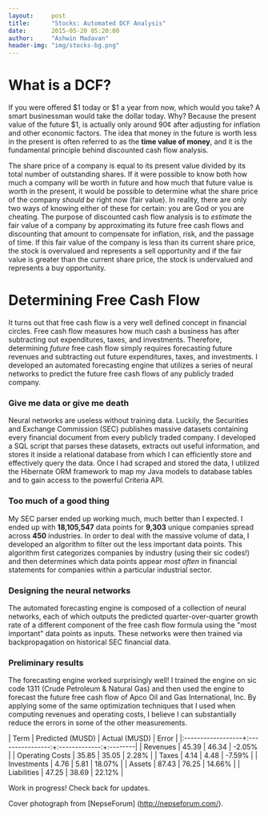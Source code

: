 ```yaml
---
layout:		post
title:		"Stocks: Automated DCF Analysis"
date:		2015-05-20 05:20:00
author:		"Ashwin Madavan"
header-img:	"img/stocks-bg.png"
---
```


# What is a DCF?
If you were offered $1 today or $1 a year from now, which would you take? A smart businessman would take the dollar today. Why? Because the present value of the future $1, is actually only around 90¢ after adjusting for inflation and other economic factors. The idea that money in the future is worth less in the present is often referred to as the **time value of money**, and it is the fundamental principle behind discounted cash flow analysis.

The share price of a company is equal to its present value divided by its total number of outstanding shares. If it were possible to know both how much a company will be worth in future and how much that future value is worth in the present, it would be possible to determine what the share price of the company *should be* right now (fair value). In reality, there are only two ways of knowing either of these for certain: you are God or you are cheating. The purpose of discounted cash flow analysis is to *estimate* the fair value of a company by approximating its future free cash flows and discounting that amount to compensate for inflation, risk, and the passage of time. If this fair value of the company is less than its current share price, the stock is overvalued and represents a sell opportunity and if the fair value is greater than the current share price, the stock is undervalued and represents a buy opportunity. 

# Determining Free Cash Flow
It turns out that free cash flow is a very well defined concept in financial circles. Free cash flow measures how much cash a business has after subtracting out expenditures, taxes, and investments. Therefore, determining *future* free cash flow simply requires forecasting future revenues and subtracting out future expenditures, taxes, and investments. I developed an automated forecasting engine that utilizes a series of neural networks to predict the future free cash flows of any publicly traded company.

### Give me data or give me death
Neural networks are useless without training data. Luckily, the Securities and Exchange Commission (SEC) publishes massive datasets containing every financial document from every publicly traded company. I developed a SQL script that parses these datasets, extracts out useful information, and stores it inside a relational database from which I can efficiently store and effectively query the data. Once I had scraped and stored the data, I utilized the Hibernate ORM framework to map my Java models to database tables and to gain access to the powerful Criteria API.

### Too much of a good thing
My SEC parser ended up working much, much better than I expected. I ended up with **18,105,547** data points for **9,303** unique companies spread across **450** industries. In order to deal with the massive volume of data, I developed an algorithm to filter out the less important data points. This algorithm first categorizes companies by industry (using their sic codes!) and then determines which data points appear *most often* in financial statements for companies within a particular industrial sector.

### Designing the neural networks
The automated forecasting engine is composed of a collection of neural networks, each of which outputs the predicted quarter-over-quarter growth rate of a different component of the free cash flow formula using the "most important" data points as inputs. These networks were then trained via backpropagation on historical SEC financial data.

### Preliminary results
The forecasting engine worked surprisingly well! I trained the engine on sic code 1311 (Crude Petroleum & Natural Gas) and then used the engine to forecast the future free cash flow of Apco Oil and Gas International, Inc. By applying some of the same optimization techniques that I used when computing revenues and operating costs, I believe I can substantially reduce the errors in some of the other measurements. 

| Term        		| Predicted (MUSD) | Actual (MUSD) | Error   |
|:------------------+:----------------:+:-------------:+:--------|
| Revenues	  		| 45.39		       | 46.34	       | -2.05%  |
| Operating Costs 	| 35.85			   | 35.05		   | 2.28%	 |
| Taxes				| 4.14			   | 4.48		   | -7.59%	 |
| Investments		| 4.76			   | 5.81		   | 18.07%  |
| Assets			| 87.43			   | 76.25		   | 14.66%  |
| Liabilities		| 47.25			   | 38.69		   | 22.12%	 |

Work in progress! Check back for updates.

Cover photograph from [NepseForum] (http://nepseforum.com/).

